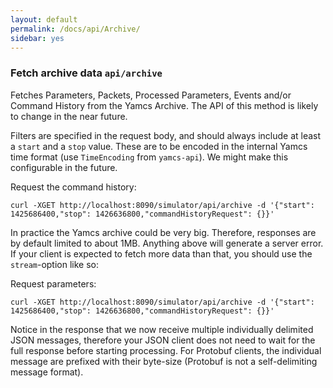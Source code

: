 ```yaml
---
layout: default
permalink: /docs/api/Archive/
sidebar: yes
---
```


### Fetch archive data `api/archive`

Fetches Parameters, Packets, Processed Parameters, Events and/or Command History from the Yamcs Archive. The API of this method is likely to change in the near future.

Filters are specified in the request body, and should always include at least a `start` and a `stop` value. These are to be encoded in the internal Yamcs time format (use `TimeEncoding` from `yamcs-api`). We might make this configurable in the future.

Request the command history:
```
curl -XGET http://localhost:8090/simulator/api/archive -d '{"start": 1425686400,"stop": 1426636800,"commandHistoryRequest": {}}'
```

In practice the Yamcs archive could be very big. Therefore, responses are by default limited to about 1MB. Anything above will generate a server error. If your client is expected to fetch more data than that, you should use the `stream`-option like so:

Request parameters:
```
curl -XGET http://localhost:8090/simulator/api/archive -d '{"start": 1425686400,"stop": 1426636800,"commandHistoryRequest": {}}'
```

Notice in the response that we now receive multiple individually delimited JSON messages, therefore your JSON client does not need to wait for the full response before starting processing. For Protobuf clients, the individual message are prefixed with their byte-size (Protobuf is not a self-delimiting message format).
